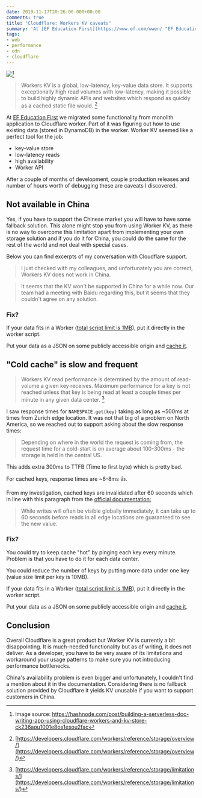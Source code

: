```yaml
---
date: 2019-11-17T20:26:00.000+00:00
comments: true
title: "Cloudflare: Workers KV caveats"
summary: 'At [EF Education First](https://www.ef.com/wwen/ "EF Education First homepage") we migrated some functionality from monolith application to Cloudflare worker. Part of it was figuring out how to use existing data (stored in DynamoDB) in the worker. Worker KV seemed like a perfect tool for the job.'
tags:
- web
- performance
- cdn
- cloudflare
---
```

![](/images/cf_kv-banner.png)[^1]

> Workers KV is a global, low-latency, key-value data store. It supports exceptionally high read volumes with low-latency, making it possible to build highly dynamic APIs and websites which respond as quickly as a cached static file would. [^2]


At [EF Education First](https://www.ef.com/wwen/ "EF Education First homepage") we migrated some functionality from monolith application to Cloudflare worker. Part of it was figuring out how to use existing data (stored in DynamoDB) in the worker. Worker KV seemed like a perfect tool for the job:

* key-value store
* low-latency reads
* high availability
* Worker API

After a couple of months of development, couple production releases and number of hours worth of debugging these are caveats I discovered.

## Not available in China

Yes, if you have to support the Chinese market you will have to have some fallback solution. This alone might stop you from using Worker KV, as there is no way to overcome this limitation apart from implementing your own storage solution and if you do it for China, you could do the same for the rest of the world and not deal with special cases.

Below you can find excerpts of my conversation with Cloudflare support.

> I just checked with my colleagues, and unfortunately you are correct, Workers KV does not work in China.

> It seems that the KV won't be supported in China for a while now. Our team had a meeting with Baidu regarding this, but it seems that they couldn't agree on any solution.

### Fix?

If your data fits in a Worker ([total script limit is 1MB](https://developers.cloudflare.com/workers/about/limits/)), put it directly in the worker script.

Put your data as a JSON on some publicly accessible origin and [cache it](https://developers.cloudflare.com/workers/about/using-cache/ '"using cache" documentation').

## "Cold cache" is slow and frequent

> Workers KV read performance is determined by the amount of read-volume a given key receives. Maximum performance for a key is not reached unless that key is being read at least a couple times per minute in any given data center. [^3]


I saw response times for `NAMESPACE.get(key)` taking as long as \~500ms at times from Zurich edge location. It was not that big of a problem on North America, so we reached out to support asking about the slow response times:

> Depending on where in the world the request is coming from, the request time for a cold-start is on average about 100-300ms - the storage is held in the central US.

This adds extra 300ms to TTFB (Time to first byte) which is pretty bad.

For cached keys, response times are \~6-8ms 👍.

From my investigation, cached keys are invalidated after 60 seconds which in line with this paragraph from the [official documentation:](https://developers.cloudflare.com/workers/reference/storage/limitations/)

> While writes will often be visible globally immediately, it can take up to 60 seconds before reads in all edge locations are guaranteed to see the new value.

### Fix?

You could try to keep cache "hot" by pinging each key every minute. Problem is that you have to do it for each data center.

You could reduce the number of keys by putting more data under one key (value size limit per key is 10MB).

If your data fits in a Worker ([total script limit is 1MB](https://developers.cloudflare.com/workers/about/limits/)), put it directly in the worker script.

Put your data as a JSON on some publicly accessible origin and [cache it](https://developers.cloudflare.com/workers/about/using-cache/ '"using cache" documentation').

## Conclusion

Overall Cloudflare is a great product but Worker KV is currently a bit disappointing. It is much-needed functionality but as of writing, it does not deliver. As a developer, you have to be very aware of its limitations and workaround your usage patterns to make sure you not introducing performance bottlenecks.

China's availability problem is even bigger and unfortunately, I couldn't find a mention about it in the documentation. Considering there is no fallback solution provided by Cloudflare it yields KV unusable if you want to support customers in China.

[^1]: Image source: https://hashnode.com/post/building-a-serverless-doc-writing-app-using-cloudflare-workers-and-kv-store-ck236aou1001e8os1esou2fac
[^2]: [https://developers.cloudflare.com/workers/reference/storage/overview/](https://developers.cloudflare.com/workers/reference/storage/overview/)
[^3]: [https://developers.cloudflare.com/workers/reference/storage/limitations/](https://developers.cloudflare.com/workers/reference/storage/limitations/)
